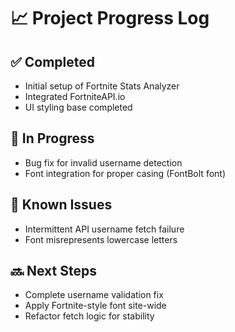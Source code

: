 # 📈 Project Progress Log

## ✅ Completed
- Initial setup of Fortnite Stats Analyzer
- Integrated FortniteAPI.io
- UI styling base completed

## 🔧 In Progress
- Bug fix for invalid username detection
- Font integration for proper casing (FontBolt font)

## 🐞 Known Issues
- Intermittent API username fetch failure
- Font misrepresents lowercase letters

## 🔜 Next Steps
- Complete username validation fix
- Apply Fortnite-style font site-wide
- Refactor fetch logic for stability
